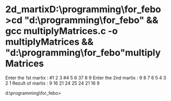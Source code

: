 # 2d_martixD:\programming\for_febo>cd "d:\programming\for_febo\" && gcc multiplyMatrices.c -o multiplyMatrices && "d:\programming\for_febo\"multiplyMatrices
Enter the 1st martix :
#1 2 3
#4 5 6
37 8 9
Enter the 2nd martix : 
9 8 7
6 5 4
3 2 1
Rezult of martix : 
9       16      21
24      25      24
21      16      9

d:\programming\for_febo>


